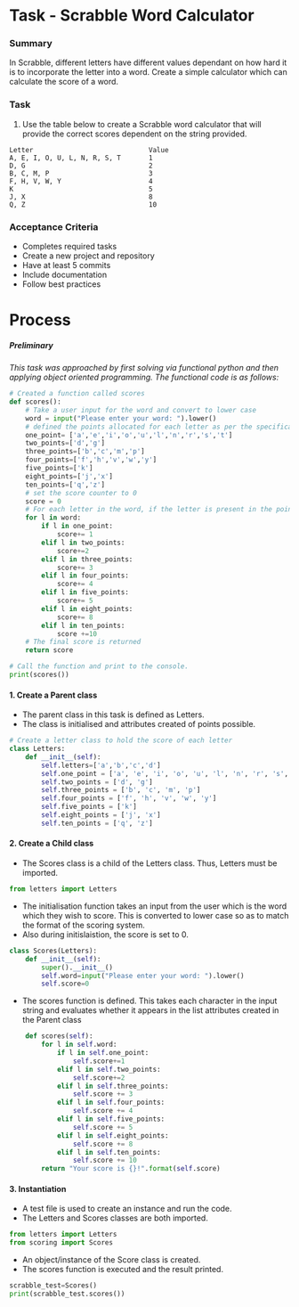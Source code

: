 # Task - Scrabble Word Calculator

### Summary
In Scrabble, different letters have different values dependant on how hard it is to incorporate the letter into a word. Create a simple calculator which can calculate the score of a word. 

### Task
1. Use the table below to create a Scrabble word calculator that will provide the correct scores dependent on the string provided. 

```text
Letter                             Value
A, E, I, O, U, L, N, R, S, T       1
D, G                               2
B, C, M, P                         3
F, H, V, W, Y                      4
K                                  5
J, X                               8
Q, Z                               10
```

### Acceptance Criteria

* Completes required tasks
* Create a new project and repository
* Have at least 5 commits
* Include documentation
* Follow best practices

# Process 
##### Preliminary 
*This task was approached by first solving via functional python and then applying object oriented programming. The functional code is as follows:*
```python
# Created a function called scores
def scores():
    # Take a user input for the word and convert to lower case
    word = input("Please enter your word: ").lower()
    # defined the points allocated for each letter as per the specification.
    one_point= ['a','e','i','o','u','l','n','r','s','t']
    two_points=['d','g']
    three_points=['b','c','m','p']
    four_points=['f','h','v','w','y']
    five_points=['k']
    eight_points=['j','x']
    ten_points=['q','z']
    # set the score counter to 0
    score = 0
    # For each letter in the word, if the letter is present in the point lists, the corresponding points will be added to the score counter.
    for l in word:
        if l in one_point:
            score+= 1
        elif l in two_points:
            score+=2
        elif l in three_points:
            score+= 3
        elif l in four_points:
            score+= 4
        elif l in five_points:
            score+= 5
        elif l in eight_points:
            score+= 8
        elif l in ten_points:
            score +=10
    # The final score is returned
    return score

# Call the function and print to the console.
print(scores())
```

#### 1. Create a Parent class
* The parent class in this task is defined as Letters. 
* The class is initialised and attributes created of points possible. 
```python
# Create a letter class to hold the score of each letter
class Letters:
    def __init__(self):
        self.letters=['a','b','c','d']
        self.one_point = ['a', 'e', 'i', 'o', 'u', 'l', 'n', 'r', 's', 't']
        self.two_points = ['d', 'g']
        self.three_points = ['b', 'c', 'm', 'p']
        self.four_points = ['f', 'h', 'v', 'w', 'y']
        self.five_points = ['k']
        self.eight_points = ['j', 'x']
        self.ten_points = ['q', 'z']
```
#### 2. Create a Child class 
* The Scores class is a child of the Letters class. Thus, Letters must be imported. 
```python
from letters import Letters
```
* The initialisation function takes an input from the user which is the word which they wish to score. This is converted to lower case so as to match the format of the scoring system. 
* Also during initislaistion, the score is set to 0. 

```python
class Scores(Letters):
    def __init__(self):
        super().__init__()
        self.word=input("Please enter your word: ").lower()
        self.score=0
```

* The scores function is defined. This takes each character in the input string and evaluates whether it appears in the list attributes created in the Parent class 
```python
    def scores(self):
        for l in self.word:
            if l in self.one_point:
                self.score+=1
            elif l in self.two_points:
                self.score+=2
            elif l in self.three_points:
                self.score += 3
            elif l in self.four_points:
                self.score += 4
            elif l in self.five_points:
                self.score += 5
            elif l in self.eight_points:
                self.score += 8
            elif l in self.ten_points:
                self.score += 10
        return "Your score is {}!".format(self.score)
```
#### 3. Instantiation
* A test file is used to create an instance and run the code.
* The Letters and Scores classes are both imported. 
```python
from letters import Letters
from scoring import Scores
```
* An object/instance of the Score class is created.
* The scores function is executed and the result printed. 
```python
scrabble_test=Scores()
print(scrabble_test.scores())
```
 
 



